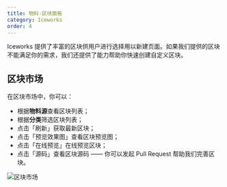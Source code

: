 ```yaml
---
title: 物料-区块面板
category: Iceworks
order: 4
---
```


Iceworks 提供了丰富的区块供用户进行选择用以新建页面。如果我们提供的区块不能满足你的需求，我们还提供了能力帮助你快速创建自定义区块。

## 区块市场

在区块市场中，你可以：

- 根据**物料源**查看区块列表；
- 根据**分类**筛选区块列表；
- 点击「刷新」获取最新区块；
- 点击「预览效果图」查看区块预览图；
- 点击「在线预览」在线预览区块；
- 点击「源码」查看区块源码 —— 你可以发起 Pull Request 帮助我们完善区块。

![区块市场](https://img.alicdn.com/tfs/TB1fa9rM5rpK1RjSZFhXXXSdXXa-1425-818.gif)